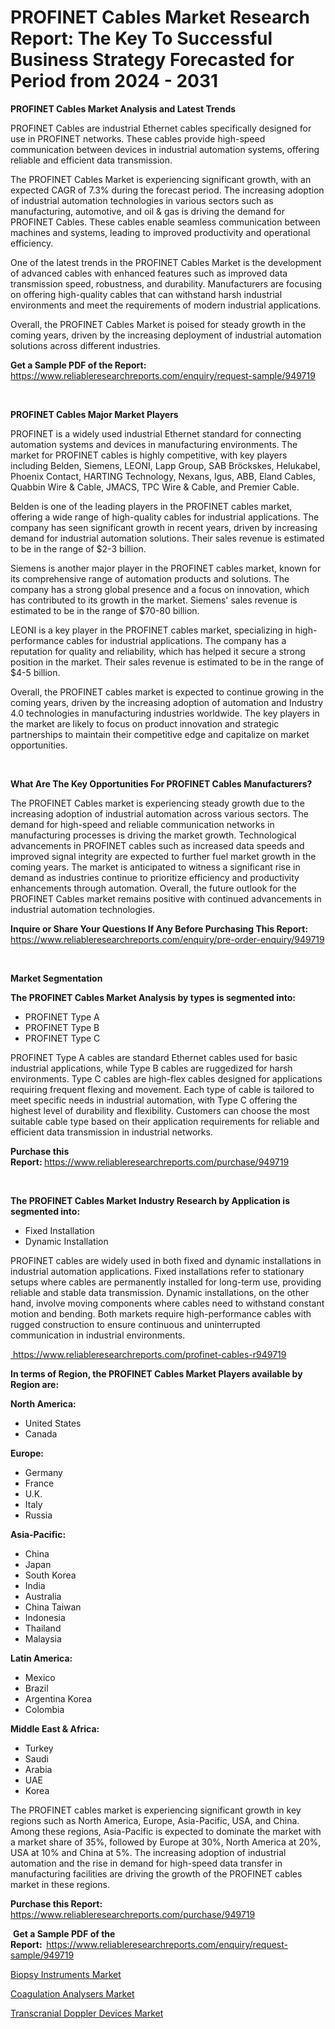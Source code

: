 <p><h1>PROFINET Cables Market Research Report: The Key To Successful Business Strategy Forecasted for Period from 2024 - 2031</h1></p><p><strong>PROFINET Cables Market Analysis and Latest Trends</strong></p>
<p><p>PROFINET Cables are industrial Ethernet cables specifically designed for use in PROFINET networks. These cables provide high-speed communication between devices in industrial automation systems, offering reliable and efficient data transmission.</p><p>The PROFINET Cables Market is experiencing significant growth, with an expected CAGR of 7.3% during the forecast period. The increasing adoption of industrial automation technologies in various sectors such as manufacturing, automotive, and oil & gas is driving the demand for PROFINET Cables. These cables enable seamless communication between machines and systems, leading to improved productivity and operational efficiency.</p><p>One of the latest trends in the PROFINET Cables Market is the development of advanced cables with enhanced features such as improved data transmission speed, robustness, and durability. Manufacturers are focusing on offering high-quality cables that can withstand harsh industrial environments and meet the requirements of modern industrial applications.</p><p>Overall, the PROFINET Cables Market is poised for steady growth in the coming years, driven by the increasing deployment of industrial automation solutions across different industries.</p></p>
<p><strong>Get a Sample PDF of the Report:&nbsp;</strong> <a href="https://www.reliableresearchreports.com/enquiry/request-sample/949719">https://www.reliableresearchreports.com/enquiry/request-sample/949719</a></p>
<p>&nbsp;</p>
<p><strong>PROFINET Cables Major Market Players</strong></p>
<p><p>PROFINET is a widely used industrial Ethernet standard for connecting automation systems and devices in manufacturing environments. The market for PROFINET cables is highly competitive, with key players including Belden, Siemens, LEONI, Lapp Group, SAB Bröckskes, Helukabel, Phoenix Contact, HARTING Technology, Nexans, Igus, ABB, Eland Cables, Quabbin Wire & Cable, JMACS, TPC Wire & Cable, and Premier Cable.</p><p>Belden is one of the leading players in the PROFINET cables market, offering a wide range of high-quality cables for industrial applications. The company has seen significant growth in recent years, driven by increasing demand for industrial automation solutions. Their sales revenue is estimated to be in the range of $2-3 billion.</p><p>Siemens is another major player in the PROFINET cables market, known for its comprehensive range of automation products and solutions. The company has a strong global presence and a focus on innovation, which has contributed to its growth in the market. Siemens' sales revenue is estimated to be in the range of $70-80 billion.</p><p>LEONI is a key player in the PROFINET cables market, specializing in high-performance cables for industrial applications. The company has a reputation for quality and reliability, which has helped it secure a strong position in the market. Their sales revenue is estimated to be in the range of $4-5 billion.</p><p>Overall, the PROFINET cables market is expected to continue growing in the coming years, driven by the increasing adoption of automation and Industry 4.0 technologies in manufacturing industries worldwide. The key players in the market are likely to focus on product innovation and strategic partnerships to maintain their competitive edge and capitalize on market opportunities.</p></p>
<p>&nbsp;</p>
<p><strong>What Are The Key Opportunities For PROFINET Cables Manufacturers?</strong></p>
<p><p>The PROFINET Cables market is experiencing steady growth due to the increasing adoption of industrial automation across various sectors. The demand for high-speed and reliable communication networks in manufacturing processes is driving the market growth. Technological advancements in PROFINET cables such as increased data speeds and improved signal integrity are expected to further fuel market growth in the coming years. The market is anticipated to witness a significant rise in demand as industries continue to prioritize efficiency and productivity enhancements through automation. Overall, the future outlook for the PROFINET Cables market remains positive with continued advancements in industrial automation technologies.</p></p>
<p><strong>Inquire or Share Your Questions If Any Before Purchasing This Report:</strong> <a href="https://www.reliableresearchreports.com/enquiry/pre-order-enquiry/949719">https://www.reliableresearchreports.com/enquiry/pre-order-enquiry/949719</a></p>
<p>&nbsp;</p>
<p><strong>Market Segmentation</strong></p>
<p><strong>The PROFINET Cables Market Analysis by types is segmented into:</strong></p>
<p><ul><li>PROFINET Type A</li><li>PROFINET Type B</li><li>PROFINET Type C</li></ul></p>
<p><p>PROFINET Type A cables are standard Ethernet cables used for basic industrial applications, while Type B cables are ruggedized for harsh environments. Type C cables are high-flex cables designed for applications requiring frequent flexing and movement. Each type of cable is tailored to meet specific needs in industrial automation, with Type C offering the highest level of durability and flexibility. Customers can choose the most suitable cable type based on their application requirements for reliable and efficient data transmission in industrial networks.</p></p>
<p><strong>Purchase this Report:&nbsp;</strong><a href="https://www.reliableresearchreports.com/purchase/949719">https://www.reliableresearchreports.com/purchase/949719</a></p>
<p>&nbsp;</p>
<p><strong>The PROFINET Cables Market Industry Research by Application is segmented into:</strong></p>
<p><ul><li>Fixed Installation</li><li>Dynamic Installation</li></ul></p>
<p><p>PROFINET cables are widely used in both fixed and dynamic installations in industrial automation applications. Fixed installations refer to stationary setups where cables are permanently installed for long-term use, providing reliable and stable data transmission. Dynamic installations, on the other hand, involve moving components where cables need to withstand constant motion and bending. Both markets require high-performance cables with rugged construction to ensure continuous and uninterrupted communication in industrial environments.</p></p>
<p><a href="https://www.reliableresearchreports.com/profinet-cables-r949719">&nbsp;https://www.reliableresearchreports.com/profinet-cables-r949719</a></p>
<p><strong>In terms of Region, the PROFINET Cables Market Players available by Region are:</strong></p>
<p>
    <p> <strong> North America: </strong>
        <ul>
            <li>United States</li>
            <li>Canada</li>
        </ul>
        </p> 
    <p> <strong> Europe: </strong>
        <ul>
            <li>Germany</li>
            <li>France</li>
            <li>U.K.</li>
            <li>Italy</li>
            <li>Russia</li>
        </ul>
        </p> 
    <p> <strong> Asia-Pacific: </strong>
        <ul>
            <li>China</li>
            <li>Japan</li>
            <li>South Korea</li>
            <li>India</li>
            <li>Australia</li>
            <li>China Taiwan</li>
            <li>Indonesia</li>
            <li>Thailand</li>
            <li>Malaysia</li>
        </ul>
        </p> 
    <p> <strong> Latin America: </strong>
        <ul>
            <li>Mexico</li>
            <li>Brazil</li>
            <li>Argentina Korea</li>
            <li>Colombia</li>
        </ul>
        </p> 
    <p> <strong> Middle East & Africa: </strong>
        <ul>
            <li>Turkey</li>
            <li>Saudi</li>
            <li>Arabia</li>
            <li>UAE</li>
            <li>Korea</li>
        </ul>
    </p>
    </p>
<p><p>The PROFINET cables market is experiencing significant growth in key regions such as North America, Europe, Asia-Pacific, USA, and China. Among these regions, Asia-Pacific is expected to dominate the market with a market share of 35%, followed by Europe at 30%, North America at 20%, USA at 10% and China at 5%. The increasing adoption of industrial automation and the rise in demand for high-speed data transfer in manufacturing facilities are driving the growth of the PROFINET cables market in these regions.</p></p>
<p><strong>Purchase this Report: </strong><a href="https://www.reliableresearchreports.com/purchase/949719">https://www.reliableresearchreports.com/purchase/949719</a></p>
<p>&nbsp;<strong>Get a Sample PDF of the Report:&nbsp;&nbsp;</strong><a href="https://www.reliableresearchreports.com/enquiry/request-sample/949719">https://www.reliableresearchreports.com/enquiry/request-sample/949719</a></p>
<p><strong></strong></p>
<p><p><a href="https://github.com/RickHolmes3/Market-Research-Report-List-5/blob/main/biopsy-instruments-market.md">Biopsy Instruments Market</a></p><p><a href="https://github.com/bmorecock/Market-Research-Report-List-4/blob/main/coagulation-analysers-market.md">Coagulation Analysers Market</a></p><p><a href="https://github.com/Krish2023na/Market-Research-Report-List-5/blob/main/transcranial-doppler-devices-market.md">Transcranial Doppler Devices Market</a></p></p>